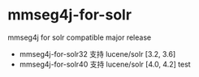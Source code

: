 mmseg4j-for-solr
================

mmseg4j for solr compatible major release

 * mmseg4j-for-solr32 支持 lucene/solr [3.2, 3.6]
 * mmseg4j-for-solr40 支持 lucene/solr [4.0, 4.2]
 test
